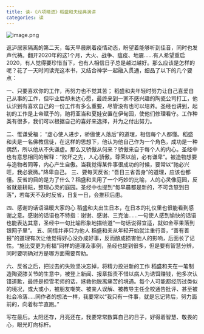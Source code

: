 ```yaml
---
title: 读-《六项精进》稻盛和夫经典演讲
categories: 读
---
```


![image.png](https://upload-images.jianshu.io/upload_images/15325592-c588f4b1824cf688.png?imageMogr2/auto-orient/strip%7CimageView2/2/w/1240)
<!-- more -->


返沪居家隔离的第二天，每天早晨刷着疫情动态，盼望着能够听到佳音，同时也发声代祷。翻开2020年的这1个月，大火、战争、瘟疫、地震……有人希望重启2020，有人觉得要珍惜当下，也有人相信日子总是越过越好。那么应该是怎样的呢？花了一天时间读完这本书，又结合神学一起融入贯通，细品了以下的几个要点：

一、只要喜欢你的工作，再努力也不觉其苦；
稻盛和夫年轻时努力让自己喜爱自己从事的工作，但毕业后却未达心愿，最终来到一家不感兴趣的陶瓷公司打工，他认识到有喜欢自己的一份工作有多么重要，尽管没有也可以培养。圣经也讲到，起初的工作是上帝赋予的，祂将亚当和夏娃安置在伊甸园，使他们修理看守。工作种类有很多，我们可以根据自己的喜好来选择，并为之付出努力。

二、惟谦受福；
“虚心使人进步，骄傲使人落后”的道理，相信每个人都懂。稻盛和夫是一名佛教信徒，在这样的思想下，他认为他自己作为一个角色，成功是一种偶然，所以他从不失谦虚。那么又骄傲从何来？骄傲来自于每个人的内心。圣经中也有意思相同的解释：“败坏之先，人心骄傲。尊荣以前，必有谦卑”。被造物想要与造物者同等，内心产生自傲。当我觉得某件事很成功的时候，要常以“祂必兴旺，我必衰微。”降卑自己。
三、要每天反省;
“吾日三省吾身”的道理，应该也都懂。反省的目的是为了什么？稻盛和夫用了一个巧妙的比喻，人的心灵像庭园，反省就是耕耘，整理心灵的庭园。圣经中也提到“每早晨都是新的，不可含怒到日落”，若每天不及时反省，日复一日，会推积后患。

四、感谢的话语温暖大家的心
稻盛和夫出生日本，在日本的礼仪里也很能看到感谢之意。感谢的话语也不特指：谢谢、感谢、三克油……一句使人感到愉快的话语也能表达其意，圣经中一句比喻形象地描绘道“一句话说得宜适，就如金苹果落到银网子里”。
五、同情并非只为他人
稻盛和夫从年轻开始就注重行善，“善有善报”的道理有次让他觉得好心没办成好事，反而酿成损害他人的影响，后面长了记性。“施比受更为有福”同样的道理及事例，圣经也提到很多，但是要有智慧分辨，同时要明确对方是哪方面需要帮助。

六、反省之后，把过去的失败坚决忘掉，将精力投进新的工作
稻盛和夫在一笔制造陶瓷膝关节的生意中，被登上新闻、报章指责不惜以病人为诱饵赚钱，他多次认错道歉，最终是担雪老师的话，拯救他脱离痛苦的境遇。每个人可能都经历过类似的境况，或大或小，被朋友嘲笑、被亲人误解、被教导主任全校通告批评、甚至被社会冷落…..同作者的想法一样，我要常以“我只有一件事，就是忘记背后，努力面前的，向着标竿直跑。”

写在最后。太阳还存，月亮还在，我要常常数算自己的日子，好得着智慧、敬畏的心，眼光盯向标杆。
